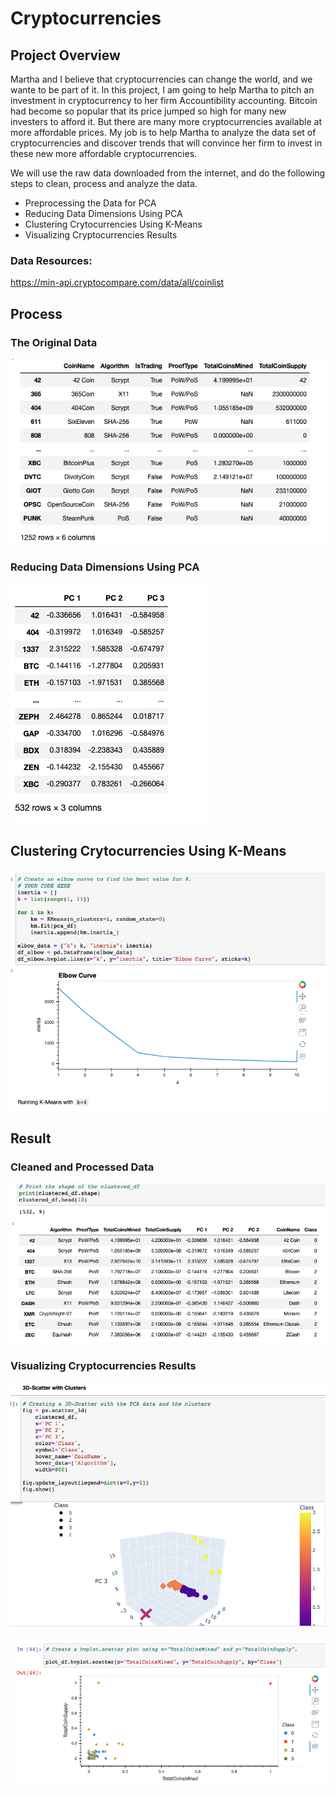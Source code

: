 # Cryptocurrencies

## Project Overview
Martha and I believe that cryptocurrencies can change the world, and we wante to be part of it. In this project, I am going to help Martha to pitch an investment in cryptocurrency to her firm Accountibility accounting. Bitcoin had become so popular that its price jumped so high for many new investers to afford it. But there are many more cryptocurrencies available at more affordable prices. My job is to help Martha to analyze the data set of cryptocurrencies and discover trends that will convince her firm to invest in these new more affordable cryptocurrencies. 

We will use the raw data downloaded from the internet, and do the following steps to clean, process and analyze the data.

- Preprocessing the Data for PCA
- Reducing Data Dimensions Using PCA
- Clustering Crytocurrencies Using K-Means
- Visualizing Cryptocurrencies Results

### Data Resources:
https://min-api.cryptocompare.com/data/all/coinlist

## Process 
### The Original Data
![01](Images/theOriginal.png)


### Reducing Data Dimensions Using PCA
![02](Images/pca.png)


## Clustering Crytocurrencies Using K-Means
![03](Images/ElbowCurve.png)



## Result
### Cleaned and Processed Data
![04](Images/finaldata.png)


### Visualizing Cryptocurrencies Results
![05](Images/3DCluster.png)


![06](Images/visualization.png)